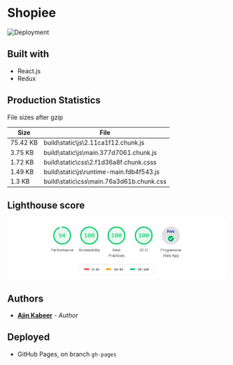 # Shopiee

![Deployment](https://github.com/ajinkabeer/shopiee/workflows/Deployment/badge.svg?branch=master)

## Built with

- React.js
- Redux

## Production Statistics

File sizes after gzip

| **Size** | **File**                                 |
| -------- | ---------------------------------------- |
| 75.42 KB | build\static\js\2.11ca1f12.chunk.js      |
| 3.75 KB  | build\static\js\main.377d7061.chunk.js   |
| 1.72 KB  | build\static\css\2.f1d36a8f.chunk.csss   |
| 1.49 KB  | build\static\js\runtime-main.fdb4f543.js |
| 1.3 KB   | build\static\css\main.76a3d61b.chunk.css |

## Lighthouse score

![Alt text](src/assets/lighthouse.PNG "lightouse")

## Authors

- [**Ajin Kabeer**](https://github.com/ajinkabeer) - _Author_

## Deployed

- GitHub Pages, on branch `gh-pages`
